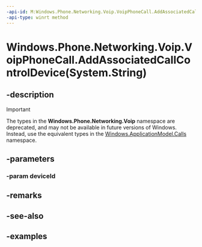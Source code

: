 ```yaml
---
-api-id: M:Windows.Phone.Networking.Voip.VoipPhoneCall.AddAssociatedCallControlDevice(System.String)
-api-type: winrt method
---
```


# Windows.Phone.Networking.Voip.VoipPhoneCall.AddAssociatedCallControlDevice(System.String)

<!--
public void AddAssociatedCallControlDevice (string deviceId);
-->


## -description

> [!IMPORTANT]
> The types in the **Windows.Phone.Networking.Voip** namespace are deprecated, and may not be available in future versions of Windows. Instead, use the equivalent types in the [Windows.ApplicationModel.Calls](/uwp/api/windows.applicationmodel.calls) namespace.

## -parameters

### -param deviceId

## -remarks

## -see-also

## -examples

